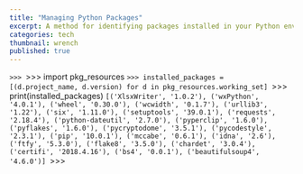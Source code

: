 ```yaml
---
title: "Managing Python Packages"
excerpt: A method for identifying packages installed in your Python environment.
categories: tech
thumbnail: wrench
published: true
---
```




`>>>
`>>> import pkg_resources
`>>> installed_packages = [(d.project_name, d.version) for d in pkg_resources.working_set]
`>>> print(installed_packages)
`[('XlsxWriter', '1.0.2'), ('wxPython', '4.0.1'), ('wheel', '0.30.0'), ('wcwidth', '0.1.7'), ('urllib3', '1.22'), ('six', '1.11.0'), ('setuptools', '39.0.1'), ('requests', '2.18.4'), ('python-dateutil', '2.7.0'), ('pyperclip', '1.6.0'), ('pyflakes', '1.6.0'), ('pycryptodome', '3.5.1'), ('pycodestyle', '2.3.1'), ('pip', '10.0.1'), ('mccabe', '0.6.1'), ('idna', '2.6'), ('ftfy', '5.3.0'), ('flake8', '3.5.0'), ('chardet', '3.0.4'), ('certifi', '2018.4.16'), ('bs4', '0.0.1'), ('beautifulsoup4', '4.6.0')]
`>>>
